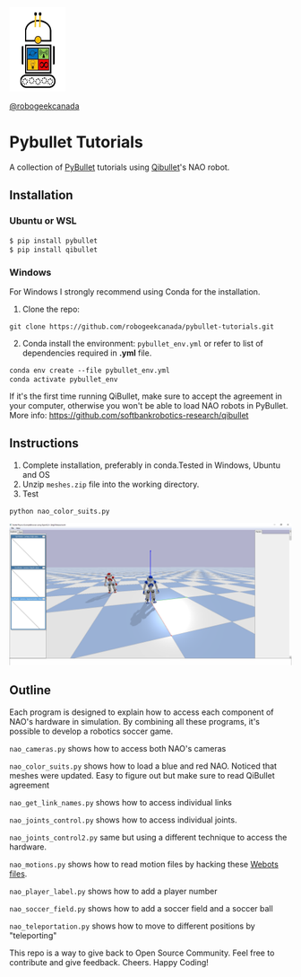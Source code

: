 <img src="https://github.com/robogeekcanada/noetic_robots/blob/main/images/RG-logo.jpg" alt="alt text" width=100 height=150>

[@robogeekcanada](https://robo-geek.ca/)

# Pybullet Tutorials

A collection of [PyBullet](https://pybullet.org/wordpress/) tutorials using [Qibullet](https://github.com/softbankrobotics-research/qibullet)'s NAO robot.

## Installation

### Ubuntu or WSL

```
$ pip install pybullet
$ pip install qibullet
```

### Windows

For Windows I strongly recommend using Conda for the installation.

1. Clone the repo: 
```
git clone https://github.com/robogeekcanada/pybullet-tutorials.git
```

2. Conda install the environment: `pybullet_env.yml` or refer to list of dependencies required in **.yml** file.

```
conda env create --file pybullet_env.yml
conda activate pybullet_env
```

If it's the first time running QiBullet, make sure to accept the agreement in your computer, otherwise you won't be able to load NAO robots in PyBullet.
More info: https://github.com/softbankrobotics-research/qibullet

## Instructions

1. Complete installation, preferably in conda.Tested in Windows, Ubuntu and OS
2. Unzip `meshes.zip` file into the working directory.
3. Test 
```
python nao_color_suits.py
```

![image](https://github.com/robogeekcanada/pybullet-tutorials/blob/main/images/nao_color_suits.PNG)

## Outline

Each program is designed to explain how to access each component of NAO's hardware in simulation. By combining all these programs, it's possible to develop a robotics soccer game.


`nao_cameras.py`         shows how to access both NAO's cameras

`nao_color_suits.py`     shows how to load a blue and red NAO. Noticed that meshes were updated. Easy to figure out but make sure to read QiBullet agreement

`nao_get_link_names.py`  shows how to access individual links

`nao_joints_control.py`  shows how to access individual joints. 

`nao_joints_control2.py` same but using a different technique to access the hardware.

`nao_motions.py`         shows how to read motion files by hacking these [Webots files](https://github.com/cyberbotics/webots/tree/master/projects/robots/softbank/nao/motions).

`nao_player_label.py`    shows how to add a player number

`nao_soccer_field.py`    shows how to add a soccer field and a soccer ball

`nao_teleportation.py`   shows how to move to different positions by "teleporting"

This repo is a way to give back to Open Source Community. Feel free to contribute and give feedback. Cheers. Happy Coding!
